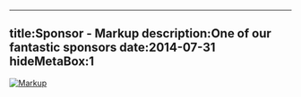 ----
title:Sponsor - Markup
description:One of our fantastic sponsors
date:2014-07-31
hideMetaBox:1
----

[![Markup](/content/media/image/markup-small.png)][1]  

[1]: http://www.usemarkup.com
